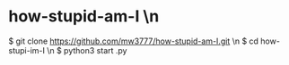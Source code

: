 # how-stupid-am-I \n

$ git clone https://github.com/mw3777/how-stupid-am-I.git \n
$ cd how-stupi-im-I \n
$ python3 start .py
